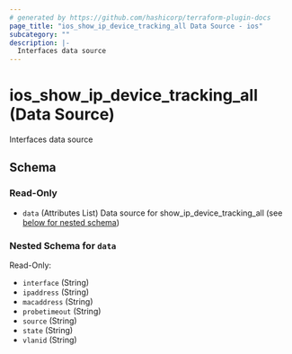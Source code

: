 ```yaml
---
# generated by https://github.com/hashicorp/terraform-plugin-docs
page_title: "ios_show_ip_device_tracking_all Data Source - ios"
subcategory: ""
description: |-
  Interfaces data source
---
```


# ios_show_ip_device_tracking_all (Data Source)

Interfaces data source



<!-- schema generated by tfplugindocs -->
## Schema

### Read-Only

- `data` (Attributes List) Data source for show_ip_device_tracking_all (see [below for nested schema](#nestedatt--data))

<a id="nestedatt--data"></a>
### Nested Schema for `data`

Read-Only:

- `interface` (String)
- `ipaddress` (String)
- `macaddress` (String)
- `probetimeout` (String)
- `source` (String)
- `state` (String)
- `vlanid` (String)
